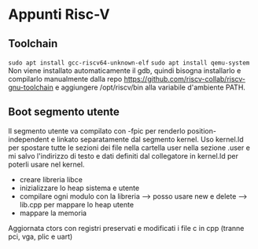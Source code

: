# Appunti Risc-V
## Toolchain
`sudo apt install gcc-riscv64-unknown-elf`
`sudo apt install qemu-system`
Non viene installato automaticamente il gdb, quindi bisogna installarlo e compilarlo manualmente dalla repo https://github.com/riscv-collab/riscv-gnu-toolchain e aggiungere /opt/riscv/bin alla variabile d'ambiente PATH.

## Boot segmento utente
Il segmento utente va compilato con -fpic per renderlo position-independent e linkato separatamente dal segmento kernel. Uso kernel.ld per spostare tutte le sezioni dei file nella cartella user nella sezione .user e mi salvo l'indirizzo di testo e dati definiti dal collegatore in kernel.ld per poterli usare nel kernel.

- creare libreria libce
- inizializzare lo heap sistema e utente
- compilare ogni modulo con la libreria --> posso usare new e delete --> lib.cpp per mappare lo heap utente
- mappare la memoria

Aggiornata ctors con registri preservati e modificati i file c in cpp (tranne pci, vga, plic e uart)

